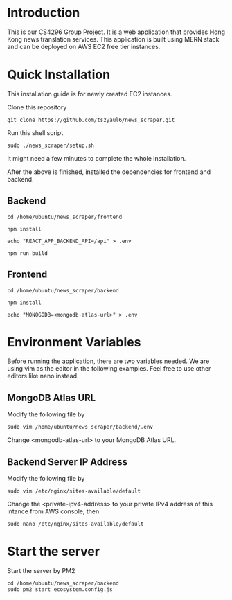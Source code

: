 # Introduction

This is our CS4296 Group Project. It is a web application that provides Hong Kong news translation services. This application is built using MERN stack and can be deployed on AWS EC2 free tier instances.

# Quick Installation

This installation guide is for newly created EC2 instances.

Clone this repository

```
git clone https://github.com/tszyaul6/news_scraper.git
```

Run this shell script

```
sudo ./news_scraper/setup.sh
```

It might need a few minutes to complete the whole installation.

After the above is finished, installed the dependencies for frontend and backend.

## Backend

```
cd /home/ubuntu/news_scraper/frontend
```

```
npm install
```

```
echo "REACT_APP_BACKEND_API=/api" > .env
```

```
npm run build
```

## Frontend

```
cd /home/ubuntu/news_scraper/backend
```

```
npm install
```

```
echo "MONOGODB=<mongodb-atlas-url>" > .env
```

# Environment Variables

Before running the application, there are two variables needed.
We are using vim as the editor in the following examples.
Feel free to use other editors like nano instead.

## MongoDB Atlas URL

Modify the following file by

```
sudo vim /home/ubuntu/news_scraper/backend/.env
```

Change \<mongodb-atlas-url\> to your MongoDB Atlas URL.

## Backend Server IP Address

Modify the following file by

```
sudo vim /etc/nginx/sites-available/default
```

Change the \<private-ipv4-address\> to your private IPv4 address of this intance from AWS console, then

```
sudo nano /etc/nginx/sites-available/default
```

# Start the server

Start the server by PM2

```
cd /home/ubuntu/news_scraper/backend
sudo pm2 start ecosystem.config.js
```
